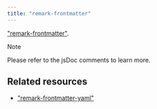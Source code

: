 ```yaml
---
title: "remark-frontmatter"
---
```


["remark-frontmatter"](https://npmjs.com/package/remark-frontmatter).

> [!NOTE]
> Please refer to the jsDoc comments to learn more.

## Related resources

-   ["remark-frontmatter-yaml"](/docs/svelte-in-markdown/unified/plugins/remark-frontmatter-yaml)
